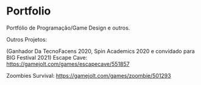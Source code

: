 # Portfolio
Portfólio de Programação/Game Design e outros.


Outros Projetos:

(Ganhador Da TecnoFacens 2020, Spin Academics 2020 e convidado para BIG Festival 2021)
Escape Cave:  https://gamejolt.com/games/escapecave/551857

Zoombies Survival: https://gamejolt.com/games/zoombie/501293
